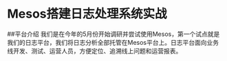 # Mesos搭建日志处理系统实战

##平台介绍
我们是在今年的5月份开始调研并尝试使用Mesos，第一个试点就是我们的日志平台，我们将日志分析全部托管在Mesos平台上。日志平台面向业务线开发、测试、运营人员，方便定位、追溯线上问题和运营报表。

